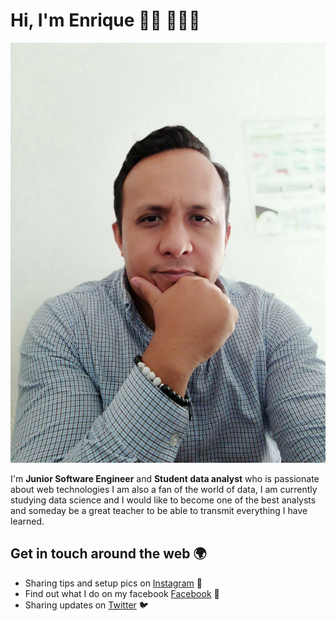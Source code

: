 # Hi, I'm Enrique 👋🏽 👨🏽‍💻

![Enrique Pastrana](https://github.com/josuepc85/enriquepastrana/blob/master/img/github-header.jpg)

I'm **Junior Software Engineer** and **Student data analyst** who is passionate about web technologies I am also a fan of the world of data, I am currently studying data science and I would like to become one of the best analysts and someday be a great teacher to be able to transmit everything I have learned.

## Get in touch around the web 🌍

- Sharing tips and setup pics on [Instagram](https://instagram.com/josue_enrique) 📸
- Find out what I do on my facebook [Facebook](https://www.facebook.com/enripastrana) 🤗
- Sharing updates on [Twitter](https://twitter.com/enripastrana) 🐦


